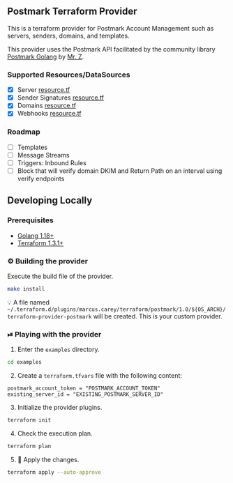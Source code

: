 ## Postmark Terraform Provider

This is a terraform provider for Postmark Account Management such as servers, senders, domains, and templates.

This provider uses the Postmark API facilitated by the community library [Postmark Golang](https://github.com/mrz1836/postmark) by [Mr. Z](https://github.com/mrz1836).

### Supported Resources/DataSources
- [x] Server [resource.tf](examples/resources/postmark_server/resource.tf)
- [x] Sender Signatures [resource.tf](examples/resources/postmark_sender_signature/resource.tf)
- [x] Domains [resource.tf](examples/resources/postmark_domain/resource.tf)
- [x] Webhooks [resource.tf](examples/resources/postmark_webhook/resource.tf)

### Roadmap
- [ ] Templates
- [ ] Message Streams
- [ ] Triggers: Inbound Rules
- [ ] Block that will verify domain DKIM and Return Path on an interval using verify endpoints

## Developing Locally

### Prerequisites

* [Golang 1.18+](https://go.dev/dl)
* [Terraform 1.3.1+](https://www.terraform.io/downloads)

### ⚙️ Building the provider

Execute the build file of the provider.

```bash
make install
```

💡 A file named `~/.terraform.d/plugins/marcus.carey/terraform/postmark/1.0/${OS_ARCH}/terraform-provider-postmark` will be created. This is your custom provider.

### ⏯ Playing with the provider

1. Enter the `examples` directory.

```bash
cd examples
```

2. Create a `terraform.tfvars` file with the following content:

```hcl
postmark_account_token = "POSTMARK_ACCOUNT_TOKEN"
existing_server_id = "EXISTING_POSTMARK_SERVER_ID"
```

3. Initialize the provider plugins.

```bash
terraform init
```

4. Check the execution plan.

```bash
terraform plan
```

5.  🚀 Apply the changes.

```bash
terraform apply --auto-approve
```
